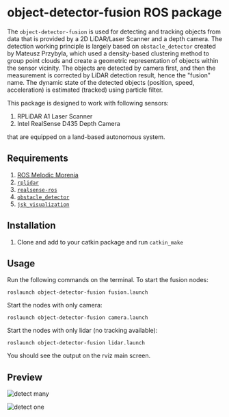 # object-detector-fusion ROS package
The `object-detector-fusion` is used for detecting and tracking objects from data that is provided by a 2D LiDAR/Laser Scanner and a depth camera.
The detection working principle is largely based on `obstacle_detector` created by Mateusz Przybyla, which used a density-based clustering method to group point clouds and create a geometric representation of objects within the sensor vicinity. The objects are detected by camera first, and then the measurement is corrected by LiDAR detection result, hence the "fusion" name. The dynamic state of the detected objects (position, speed, acceleration) is estimated (tracked) using particle filter. 

This package is designed to work with following sensors:
1. RPLiDAR A1 Laser Scanner
2. Intel RealSense D435 Depth Camera

that are equipped on a land-based autonomous system.

## Requirements
1. [ROS Melodic Morenia](https://wiki.ros.org/melodic)
2. [`rplidar`](https://github.com/robopeak/rplidar_ros)
3. [`realsense-ros`](https://github.com/IntelRealSense/realsense-ros)
4. [`obstacle_detector`](https://github.com/tysik/obstacle_detector)
5. [`jsk_visualization`](https://github.com/jsk-ros-pkg/jsk_visualization)

## Installation
1. Clone and add to your catkin package and run `catkin_make`

## Usage
Run the following commands on the terminal.
To start the fusion nodes:
```
roslaunch object-detector-fusion fusion.launch
```
Start the nodes with only camera:
```
roslaunch object-detector-fusion camera.launch
```
Start the nodes with only lidar (no tracking available):
```
roslaunch object-detector-fusion lidar.launch
```
You should see the output on the rviz main screen.
## Preview
![detect many](https://user-images.githubusercontent.com/36593988/94802503-05e8d700-0412-11eb-90b0-d40df0c20ca5.gif)

![detect one](https://user-images.githubusercontent.com/36593988/94802671-4a747280-0412-11eb-8ce4-dfe56d1e17fb.gif)
